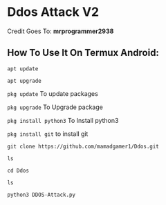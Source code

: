 # Ddos Attack V2
Credit Goes To: **mrprogrammer2938**

## How To Use It On Termux Android:

```apt update```

```apt upgrade```

```pkg update``` To update packages

```pkg upgrade``` To Upgrade package

```pkg install python3``` To Install python3

```pkg install git``` to install git

```git clone https://github.com/mamadgamer1/Ddos.git```

```ls```

```cd Ddos```

```ls```

```python3 DDOS-Attack.py```
